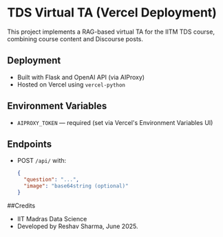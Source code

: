 # TDS Virtual TA (Vercel Deployment)

This project implements a RAG-based virtual TA for the IITM TDS course, combining course content and Discourse posts.

## Deployment

- Built with Flask and OpenAI API (via AIProxy)
- Hosted on Vercel using `vercel-python`

## Environment Variables

- `AIPROXY_TOKEN` — required (set via Vercel's Environment Variables UI)

## Endpoints

- POST `/api/` with:
  ```json
  {
    "question": "...",
    "image": "base64string (optional)"
  }


##Credits
- IIT Madras Data Science
- Developed by Reshav Sharma, June 2025.

